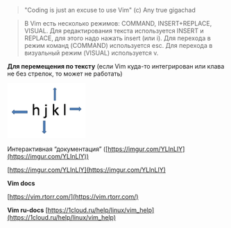 > "Coding is just an excuse to use Vim" (c) Any true gigachad

> В Vim есть несколько режимов: COMMAND, INSERT+REPLACE, VISUAL.
> Для редактирования текста используется INSERT и REPLACE, для этого надо нажать insert (или i). 
> Для перехода в режим команд (COMMAND) используется esc.
> Для перехода в визуальный режим (VISUAL) используется v.

**Для перемещения по тексту**
(если Vim куда-то интегрирован или клава не без стрелок, то может не работать)

![Untitled](image-storage/Untitled.png)

Интерактивная “документация” ([https://imgur.com/YLInLlY](https://imgur.com/YLInLlY))

[https://imgur.com/YLInLlY](https://imgur.com/YLInLlY)

**Vim docs**

[https://vim.rtorr.com/](https://vim.rtorr.com/)

**Vim ru-docs**
[https://1cloud.ru/help/linux/vim_help](https://1cloud.ru/help/linux/vim_help)
